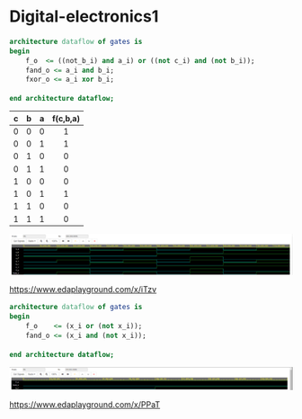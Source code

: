 # Digital-electronics1

```vhdl
architecture dataflow of gates is
begin
    f_o  <= ((not_b_i) and a_i) or ((not c_i) and (not b_i));
    fand_o <= a_i and b_i;
    fxor_o <= a_i xor b_i;

end architecture dataflow;
```
| **c** | **b** |**a** | **f(c,b,a)** |
| :-: | :-: | :-: | :-: |
| 0 | 0 | 0 | 1 |
| 0 | 0 | 1 | 1 |
| 0 | 1 | 0 | 0 |
| 0 | 1 | 1 | 0 |
| 1 | 0 | 0 | 0 |
| 1 | 0 | 1 | 1 |
| 1 | 1 | 0 | 0 |
| 1 | 1 | 1 | 0 |

![Simulace](Images/DemorganSim.PNG)

https://www.edaplayground.com/x/iTzv

```vhdl
architecture dataflow of gates is
begin
    f_o    <= (x_i or (not x_i));
    fand_o <= (x_i and (not x_i));

end architecture dataflow;
```
![Simulace](Images/second.PNG)

https://www.edaplayground.com/x/PPaT
